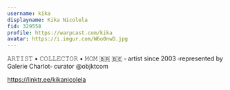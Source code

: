 ```yaml
---
username: kika
displayname: Kika Nicolela
fid: 329558
profile: https://warpcast.com/kika
avatar: https://i.imgur.com/W6o0nwD.jpg
---
```

𝙰𝚁𝚃𝙸𝚂𝚃 • 𝙲𝙾𝙻𝙻𝙴𝙲𝚃𝙾𝚁 • 𝙼𝙾𝙼 🇧🇷 🇧🇪 ▫️ artist since 2003 ▫️represented by Galerie Charlot▫️ curator @objktcom  
  
https://linktr.ee/kikanicolela  
